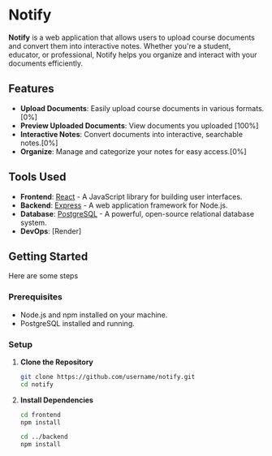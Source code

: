# Notify

**Notify** is a web application that allows users to upload course documents and convert them into interactive notes. Whether you're a student, educator, or professional, Notify helps you organize and interact with your documents efficiently.

## Features

- **Upload Documents**: Easily upload course documents in various formats. [0%]
- **Preview Uploaded Documents**: View documents you uploaded [100%]
- **Interactive Notes**: Convert documents into interactive, searchable notes.[0%]
- **Organize**: Manage and categorize your notes for easy access.[0%]

## Tools Used


- **Frontend**: [React](https://reactjs.org/) - A JavaScript library for building user interfaces.
- **Backend**: [Express](https://expressjs.com/) - A web application framework for Node.js.
- **Database**: [PostgreSQL](https://www.postgresql.org/) - A powerful, open-source relational database system.
- **DevOps**: [Render]
## Getting Started

Here are some steps

### Prerequisites

- Node.js and npm installed on your machine.
- PostgreSQL installed and running.

### Setup

1. **Clone the Repository**

   ```sh
   git clone https://github.com/username/notify.git
   cd notify

2. **Install Dependencies**

    ```sh
    cd frontend
    npm install

    cd ../backend
    npm install